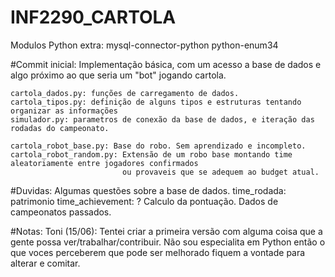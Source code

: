 # INF2290_CARTOLA

Modulos Python extra:
  mysql-connector-python
  python-enum34
  
#Commit inicial:
  Implementação básica, com um acesso a base de dados e algo próximo ao que seria um "bot" jogando cartola.
  
    cartola_dados.py: funções de carregamento de dados.
    cartola_tipos.py: definição de alguns tipos e estruturas tentando organizar as informações 
    simulador.py: parametros de conexão da base de dados, e iteração das rodadas do campeonato.
    
    cartola_robot_base.py: Base do robo. Sem aprendizado e incompleto. 
    cartola_robot_random.py: Extensão de um robo base montando time aleatoriamente entre jogadores confirmados
                             ou provaveis que se adequem ao budget atual.
  
#Duvidas:
    Algumas questões sobre a base de dados.
      time_rodada: patrimonio
      time_achievement: ?
    Calculo da pontuação.
    Dados de campeonatos passados.
  
#Notas:
    Toni (15/06): Tentei criar a primeira versão com alguma coisa que a gente possa ver/trabalhar/contribuir. Não sou especialita
                em Python então o que voces perceberem que pode ser melhorado fiquem a vontade para alterar e comitar.
